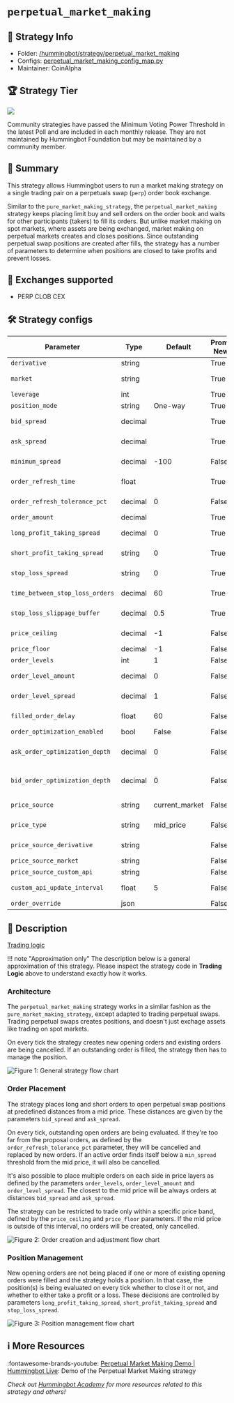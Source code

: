 # `perpetual_market_making`

## 📁 Strategy Info

* Folder: [/hummingbot/strategy/perpetual_market_making](https://github.com/hummingbot/hummingbot/blob/master/hummingbot/strategy/perpetual_market_making)
* Configs: [perpetual_market_making_config_map.py](https://github.com/hummingbot/hummingbot/blob/master/hummingbot/strategy/perpetual_market_making/perpetual_market_making_config_map.py)
* Maintainer: CoinAlpha

## 🏆 Strategy Tier

![](https://img.shields.io/static/v1?label=Hummingbot&message=COMMUNITY&color=green)

Community strategies have passed the Minimum Voting Power Threshold in the latest Poll and are included in each monthly release. They are not maintained by Hummingbot Foundation but may be maintained by a community member.

## 📝 Summary

This strategy allows Hummingbot users to run a market making strategy on a single trading pair on a perpetuals swap (`perp`) order book exchange.

Similar to the `pure_market_making_strategy`, the `perpetual_market_making` strategy keeps placing limit buy and sell orders on the order book and waits for other participants (takers) to fill its orders. But unlike market making on spot markets, where assets are being exchanged, market making on perpetual markets creates and closes positions. Since outstanding perpetual swap positions are created after fills, the strategy has a number of parameters to determine when positions are closed to take profits and prevent losses.

## 🏦 Exchanges supported

* PERP CLOB CEX

## 🛠️ Strategy configs

| Parameter                    | Type        | Default     | Prompt New? | Prompt                                                 |
|------------------------------|-------------|-------------|-------------|--------------------------------------------------------|
| `derivative`                 | string      |             | True        | Enter your maker derivative connector |
| `market`                     | string      |             | True        | Enter the trading pair you would like to provide liquidity on [exchange] |
| `leverage`                   | int         |             | True        | How much leverage do you want to use? |
| `position_mode`              | string      | One-way     | True        | Which position mode do you want to use? (One-way/Hedge) |
| `bid_spread`                 | decimal     |             | True        | How far away from the mid price do you want to place the first bid order? |
| `ask_spread`                 | decimal     |             | True        | How far away from the mid price do you want to place the first ask order? |
| `minimum_spread`             | decimal     | -100        | False       | At what minimum spread should the bot automatically cancel orders? |
| `order_refresh_time`         | float       |             | True        | How often do you want to cancel and replace bids and asks (in seconds)? |
| `order_refresh_tolerance_pct`| decimal     | 0           | False       | Enter the percent change in price needed to refresh orders at each cycle |
| `order_amount`               | decimal     |             | True        | What is the amount of [base_asset] per order? |
| `long_profit_taking_spread`  | decimal     | 0           | True        | At what spread from the entry price do you want to place a short order to reduce position? |
| `short_profit_taking_spread` | string      | 0           | True        | At what spread from the position entry price do you want to place a long order to reduce position? |
| `stop_loss_spread`           | string      | 0           | True        | At what spread from position entry price do you want to place stop_loss order? |
| `time_between_stop_loss_orders` | decimal    | 60        | True        | How much time should pass before refreshing a stop loss order that has not been executed? (in seconds) |
| `stop_loss_slippage_buffer`  | decimal     | 0.5         | True        | How much buffer should be added in stop loss orders' price to account for slippage (Enter 1 for 1%)? |
| `price_ceiling`              | decimal     | -1          | False       | Enter the price point above which only sell orders will be placed |
| `price_floor`                | decimal     | -1          | False       | Enter the price below which only buy orders will be placed |
| `order_levels`               | int         | 1           | False       | How many orders do you want to place on both sides? |
| `order_level_amount`         | decimal     | 0           | False       | How much do you want to increase or decrease the order size for each additional order? (decrease < 0 > increase) |
| `order_level_spread`         | decimal     | 1           | False       | Enter the price increments (as percentage) for subsequent orders? (Enter 1 to indicate 1%) |
| `filled_order_delay`         | float       | 60          | False       | How long do you want to wait before placing the next order if your order gets filled (in seconds)? |
| `order_optimization_enabled` | bool        | False       | False       | Do you want to enable best bid ask jumping? (Yes/No) |
| `ask_order_optimization_depth` | decimal   | 0           | False       | How deep do you want to go into the order book for calculating the top ask, ignoring dust orders on the top (expressed in base asset amount)? |
| `bid_order_optimization_depth` | decimal   | 0           | False       | How deep do you want to go into the order book for calculating the top bid, ignoring dust orders on the top (expressed in base asset amount)? |
| `price_source`               | string      | current_market | False    | Which price source to use? (current_market/external_market/custom_api) |
| `price_type`                 | string      | mid_price   | False       | Which price type to use? (mid_price/last_price/last_own_trade_price/best_bid/best_ask) |
| `price_source_derivative`    | string      |             | False       | Enter external price source connector name or derivative name |
| `price_source_market`        | string      |             | False       | Enter the token trading pair on [external_market] |
| `price_source_custom_api`    | string      |             | False       | Enter pricing API URL |
| `custom_api_update_interval` | float       | 5           | False       | Enter custom API update interval in second (default: 5.0, min: 0.5) |
| `order_override`             | json        |             | False       | |

## 📓 Description

[Trading logic](https://github.com/hummingbot/hummingbot/blob/master/hummingbot/strategy/perpetual_market_making/perpetual_market_making.py)

!!! note "Approximation only"
    The description below is a general approximation of this strategy. Please inspect the strategy code in **Trading Logic** above to understand exactly how it works.

### Architecture

The `perpetual_market_making` strategy works in a similar fashion as the `pure_market_making_strategy`, except adapted to trading perpetual swaps. Trading perpetual swaps creates positions, and doesn't just exchage assets like trading on spot markets.

On every tick the strategy creates new opening orders and existing orders are being cancelled. If an outstanding order is filled, the strategy then has to manage the position.

![Figure 1: General strategy flow chart](/assets/img/perp_mm-flowchart-1.svg)

### Order Placement

The strategy places long and short orders to open perpetual swap positions at predefined distances from a mid price. These distances are given by the parameters `bid_spread` and `ask_spread`.

On every tick, outstanding open orders are being evaluated. If they're too far from the proposal orders, as defined by the `order_refresh_tolerance_pct` parameter, they will be cancelled and replaced by new orders.
If an active order finds itself below a `min_spread` threshold from the mid price, it will also be cancelled.

It's also possible to place multiple orders on each side in price layers as defined by the parameters `order_levels`, `order_level_amount` and `order_level_spread`. The closest to the mid price will be always orders at distances `bid_spread` and `ask_spread`.

The strategy can be restricted to trade only within a specific price band, defined by the `price_ceiling` and `price_floor` parameters. If the mid price is outside of this interval, no orders will be created, only cancelled.

![Figure 2: Order creation and adjustment flow chart](/assets/img/perp_mm-flowchart-2.svg)

### Position Management

New opening orders are not being placed if one or more of existing opening orders were filled and the strategy holds a position. In that case, the position(s) is being evaluated on every tick whether to close it or not, and whether to either take a profit or a loss. These decisions are controlled by parameters `long_profit_taking_spread`, `short_profit_taking_spread` and `stop_loss_spread`.

![Figure 3: Position management flow chart](/assets/img/perp_mm-flowchart-3.svg)

## ℹ️ More Resources

:fontawesome-brands-youtube: [Perpetual Market Making Demo | Hummingbot Live](https://www.youtube.com/watch?v=IclhZWtKiSA): Demo of the Perpetual Market Making strategy

*Check out [Hummingbot Academy](https://hummingbot.io/academy) for more resources related to this strategy and others!*
